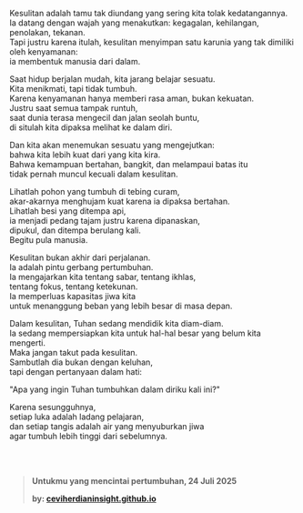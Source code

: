 Kesulitan adalah tamu tak diundang yang sering kita tolak kedatangannya.  
Ia datang dengan wajah yang menakutkan: kegagalan, kehilangan, penolakan, tekanan.  
Tapi justru karena itulah, kesulitan menyimpan satu karunia yang tak dimiliki oleh kenyamanan:  
ia membentuk manusia dari dalam.

Saat hidup berjalan mudah, kita jarang belajar sesuatu.  
Kita menikmati, tapi tidak tumbuh.  
Karena kenyamanan hanya memberi rasa aman, bukan kekuatan.  
Justru saat semua tampak runtuh,  
saat dunia terasa mengecil dan jalan seolah buntu,  
di situlah kita dipaksa melihat ke dalam diri.

Dan kita akan menemukan sesuatu yang mengejutkan:  
bahwa kita lebih kuat dari yang kita kira.  
Bahwa kemampuan bertahan, bangkit, dan melampaui batas itu  
tidak pernah muncul kecuali dalam kesulitan.

Lihatlah pohon yang tumbuh di tebing curam,  
akar-akarnya menghujam kuat karena ia dipaksa bertahan.  
Lihatlah besi yang ditempa api,  
ia menjadi pedang tajam justru karena dipanaskan,  
dipukul, dan ditempa berulang kali.  
Begitu pula manusia.

Kesulitan bukan akhir dari perjalanan.  
Ia adalah pintu gerbang pertumbuhan.  
Ia mengajarkan kita tentang sabar, tentang ikhlas,  
tentang fokus, tentang ketekunan.  
Ia memperluas kapasitas jiwa kita  
untuk menanggung beban yang lebih besar di masa depan.

Dalam kesulitan, Tuhan sedang mendidik kita diam-diam.  
Ia sedang mempersiapkan kita untuk hal-hal besar yang belum kita mengerti.  
Maka jangan takut pada kesulitan.  
Sambutlah dia bukan dengan keluhan,  
tapi dengan pertanyaan dalam hati:

"Apa yang ingin Tuhan tumbuhkan dalam diriku kali ini?"

Karena sesungguhnya,  
setiap luka adalah ladang pelajaran,  
dan setiap tangis adalah air yang menyuburkan jiwa  
agar tumbuh lebih tinggi dari sebelumnya.


<br>
<br>

> **Untukmu yang mencintai pertumbuhan, 24 Juli 2025**
> 
> **by: [ceviherdianinsight.github.io](https://ceviherdianinsight.github.io)**
